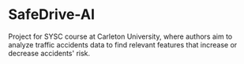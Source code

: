# SafeDrive-AI
Project for SYSC course at Carleton University, where authors aim to analyze traffic accidents data to find relevant features that increase or decrease accidents' risk.

